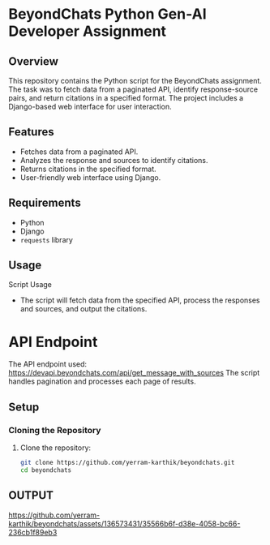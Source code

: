 # BeyondChats Python Gen-AI Developer Assignment

## Overview
This repository contains the Python script for the BeyondChats assignment. The task was to fetch data from a paginated API, identify response-source pairs, and return citations in a specified format. The project includes a Django-based web interface for user interaction.

## Features
- Fetches data from a paginated API.
- Analyzes the response and sources to identify citations.
- Returns citations in the specified format.
- User-friendly web interface using Django.

## Requirements
- Python
- Django
- `requests` library

## Usage
Script Usage
- The script will fetch data from the specified API, process the responses and sources, and output the citations.
  
# API Endpoint
The API endpoint used: https://devapi.beyondchats.com/api/get_message_with_sources
The script handles pagination and processes each page of results.

## Setup
### Cloning the Repository
1. Clone the repository:
   ```bash
   git clone https://github.com/yerram-karthik/beyondchats.git
   cd beyondchats

## OUTPUT 

https://github.com/yerram-karthik/beyondchats/assets/136573431/35566b6f-d38e-4058-bc66-236cb1f89eb3


